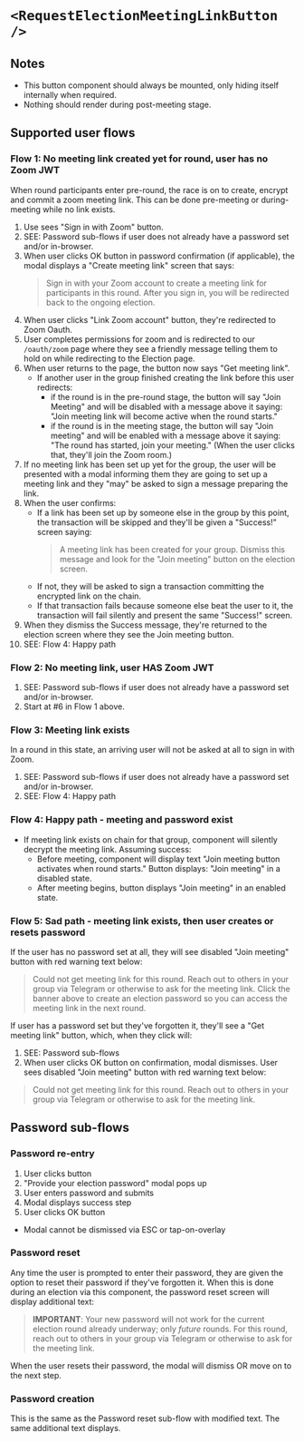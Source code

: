# `<RequestElectionMeetingLinkButton />`

## Notes

-   This button component should always be mounted, only hiding itself internally when required.
-   Nothing should render during post-meeting stage.

## Supported user flows

### Flow 1: No meeting link created yet for round, user has no Zoom JWT

When round participants enter pre-round, the race is on to create, encrypt and commit a zoom meeting link. This can be done pre-meeting or during-meeting while no link exists.

1. Use sees "Sign in with Zoom" button.
2. SEE: Password sub-flows if user does not already have a password set and/or in-browser.
3. When user clicks OK button in password confirmation (if applicable), the modal displays a "Create meeting link" screen that says:
    > Sign in with your Zoom account to create a meeting link for participants in this round. After you sign in, you will be redirected back to the ongoing election.
4. When user clicks "Link Zoom account" button, they're redirected to Zoom Oauth.
5. User completes permissions for zoom and is redirected to our `/oauth/zoom` page where they see a friendly message telling them to hold on while redirecting to the Election page.
6. When user returns to the page, the button now says "Get meeting link".
    - If another user in the group finished creating the link before this user redirects:
        - if the round is in the pre-round stage, the button will say "Join Meeting" and will be disabled with a message above it saying: "Join meeting link will become active when the round starts."
        - if the round is in the meeting stage, the button will say "Join meeting" and will be enabled with a message above it saying: "The round has started, join your meeting." (When the user clicks that, they'll join the Zoom room.)
7. If no meeting link has been set up yet for the group, the user will be presented with a modal informing them they are going to set up a meeting link and they "may" be asked to sign a message preparing the link.
8. When the user confirms:
    - If a link has been set up by someone else in the group by this point, the transaction will be skipped and they'll be given a "Success!" screen saying:
        > A meeting link has been created for your group. Dismiss this message and look for the "Join meeting" button on the election screen.
    - If not, they will be asked to sign a transaction committing the encrypted link on the chain.
    - If that transaction fails because someone else beat the user to it, the transaction will fail silently and present the same "Success!" screen.
9. When they dismiss the Success message, they're returned to the election screen where they see the Join meeting button.
10. SEE: Flow 4: Happy path

### Flow 2: No meeting link, user HAS Zoom JWT

1. SEE: Password sub-flows if user does not already have a password set and/or in-browser.
2. Start at #6 in Flow 1 above.

### Flow 3: Meeting link exists

In a round in this state, an arriving user will not be asked at all to sign in with Zoom.

1. SEE: Password sub-flows if user does not already have a password set and/or in-browser.
2. SEE: Flow 4: Happy path

### Flow 4: Happy path - meeting and password exist

-   If meeting link exists on chain for that group, component will silently decrypt the meeting link. Assuming success:
    -   Before meeting, component will display text "Join meeting button activates when round starts." Button displays: "Join meeting" in a disabled state.
    -   After meeting begins, button displays "Join meeting" in an enabled state.

### Flow 5: Sad path - meeting link exists, then user creates or resets password

If the user has no password set at all, they will see disabled "Join meeting" button with red warning text below:

> Could not get meeting link for this round. Reach out to others in your group via Telegram or otherwise to ask for the meeting link. Click the banner above to create an election password so you can access the meeting link in the next round.

If user has a password set but they've forgotten it, they'll see a "Get meeting link" button, which, when they click will:

1. SEE: Password sub-flows
1. When user clicks OK button on confirmation, modal dismisses. User sees disabled "Join meeting" button with red warning text below:

> Could not get meeting link for this round. Reach out to others in your group via Telegram or otherwise to ask for the meeting link.

## Password sub-flows

### Password re-entry

1. User clicks button
1. "Provide your election password" modal pops up
1. User enters password and submits
1. Modal displays success step
1. User clicks OK button

-   Modal cannot be dismissed via ESC or tap-on-overlay

### Password reset

Any time the user is prompted to enter their password, they are given the option to reset their password if they've forgotten it. When this is done during an election via this component, the password reset screen will display additional text:

> **IMPORTANT**: Your new password will not work for the current election round already underway; only _future_ rounds. For this round, reach out to others in your group via Telegram or otherwise to ask for the meeting link.

When the user resets their password, the modal will dismiss OR move on to the next step.

### Password creation

This is the same as the Password reset sub-flow with modified text. The same additional text displays.
